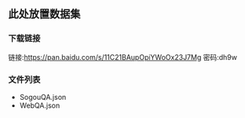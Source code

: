 ## 此处放置数据集


### 下载链接
链接:https://pan.baidu.com/s/11C21BAupOpiYWoOx23J7Mg  密码:dh9w

### 文件列表
- SogouQA.json
- WebQA.json
